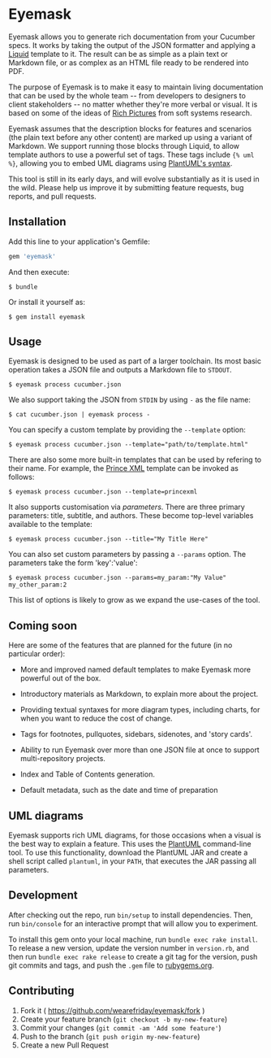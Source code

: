 # Eyemask

Eyemask allows you to generate rich documentation from your Cucumber specs. It works by taking the output of the JSON formatter and applying a [Liquid](http://liquidmarkup.org/) template to it. The result can be as simple as a plain text or Markdown file, or as complex as an HTML file ready to be rendered into PDF.

The purpose of Eyemask is to make it easy to maintain living documentation that can be used by the whole team -- from developers to designers to client stakeholders -- no matter whether they're more verbal or visual. It is based on some of the ideas of [Rich Pictures](http://en.wikipedia.org/wiki/Rich_picture) from soft systems research.

Eyemask assumes that the description blocks for features and scenarios (the plain text before any other content) are marked up using a variant of Markdown. We support running those blocks through Liquid, to allow template authors to use a powerful set of tags. These tags include `{% uml %}`, allowing you to embed UML diagrams using [PlantUML's syntax](http://plantuml.sourceforge.net/index.html).

This tool is still in its early days, and will evolve substantially as it is used in the wild. Please help us improve it by submitting feature requests, bug reports, and pull requests.

## Installation

Add this line to your application's Gemfile:

```ruby
gem 'eyemask'
```

And then execute:

    $ bundle

Or install it yourself as:

    $ gem install eyemask

## Usage

Eyemask is designed to be used as part of a larger toolchain. Its most basic operation takes a JSON file and outputs a Markdown file to `STDOUT`.

    $ eyemask process cucumber.json

We also support taking the JSON from `STDIN` by using `-` as the file name:

    $ cat cucumber.json | eyemask process -

You can specify a custom template by providing the `--template` option:

    $ eyemask process cucumber.json --template="path/to/template.html"

There are also some more built-in templates that can be used by refering to their name. For example, the [Prince XML](http://www.princexml.com/) template can be invoked as follows:

    $ eyemask process cucumber.json --template=princexml

It also supports customisation via *parameters*. There are three primary parameters: title, subtitle, and authors. These become top-level variables available to the template:

    $ eyemask process cucumber.json --title="My Title Here"

You can also set custom parameters by passing a `--params` option. The parameters take the form 'key':'value':

    $ eyemask process cucumber.json --params=my_param:"My Value" my_other_param:2

This list of options is likely to grow as we expand the use-cases of the tool.

## Coming soon

Here are some of the features that are planned for the future (in no particular order):

- More and improved named default templates to make Eyemask more powerful out of the box.

- Introductory materials as Markdown, to explain more about the project.

- Providing textual syntaxes for more diagram types, including charts, for when you want to reduce the cost of change.

- Tags for footnotes, pullquotes, sidebars, sidenotes, and 'story cards'. 

- Ability to run Eyemask over more than one JSON file at once to support multi-repository projects.

- Index and Table of Contents generation.

- Default metadata, such as the date and time of preparation

## UML diagrams

Eyemask supports rich UML diagrams, for those occasions when a visual is the best way to explain a feature. This uses the [PlantUML](http://plantuml.sourceforge.net/index.html) command-line tool. To use this functionality, download the PlantUML JAR and create a shell script called `plantuml`, in your `PATH`, that executes the JAR passing all parameters.

## Development

After checking out the repo, run `bin/setup` to install dependencies. Then, run `bin/console` for an interactive prompt that will allow you to experiment.

To install this gem onto your local machine, run `bundle exec rake install`. To release a new version, update the version number in `version.rb`, and then run `bundle exec rake release` to create a git tag for the version, push git commits and tags, and push the `.gem` file to [rubygems.org](https://rubygems.org).

## Contributing

1. Fork it ( https://github.com/wearefriday/eyemask/fork )
2. Create your feature branch (`git checkout -b my-new-feature`)
3. Commit your changes (`git commit -am 'Add some feature'`)
4. Push to the branch (`git push origin my-new-feature`)
5. Create a new Pull Request
